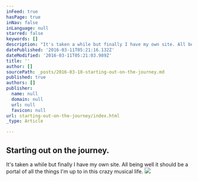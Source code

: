 ```yaml
---
inFeed: true
hasPage: true
inNav: false
inLanguage: null
starred: false
keywords: []
description: "It's taken a while but finally I have my own site. All being well it should be a portal of all the things I'm up to in this crazy musical life."
datePublished: '2016-03-11T05:21:16.132Z'
dateModified: '2016-03-11T05:21:03.989Z'
title: ''
author: []
sourcePath: _posts/2016-03-10-starting-out-on-the-journey.md
published: true
authors: []
publisher:
  name: null
  domain: null
  url: null
  favicon: null
url: starting-out-on-the-journey/index.html
_type: Article

---
```

## Starting out on the journey. 

It's taken a while but finally I have my own site. All being well it should be a portal of all the things I'm up to in this crazy musical life.
![](https://the-grid-user-content.s3-us-west-2.amazonaws.com/3769ad11-73f4-4004-b534-e098aef90dfc.jpg)